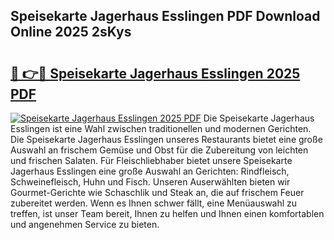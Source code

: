 ## Speisekarte Jagerhaus Esslingen PDF Download Online 2025 2sKys

# <h2><a href="http://gcbyhi6.nevu.top/?p=Speisekarte+Jagerhaus+Esslingen">🔗 👉🔴 Speisekarte Jagerhaus Esslingen 2025 PDF</a></h2>

[![Speisekarte Jagerhaus Esslingen 2025 PDF](https://i.imgur.com/dBaPXMq.png)](http://gcbyhi6.nevu.top/?p=Speisekarte+Jagerhaus+Esslingen)
Die Speisekarte Jagerhaus Esslingen ist eine Wahl zwischen traditionellen und modernen Gerichten. Die Speisekarte Jagerhaus Esslingen unseres Restaurants bietet eine große Auswahl an frischem Gemüse und Obst für die Zubereitung von leichten und frischen Salaten. Für Fleischliebhaber bietet unsere Speisekarte Jagerhaus Esslingen eine große Auswahl an Gerichten: Rindfleisch, Schweinefleisch, Huhn und Fisch. Unseren Auserwählten bieten wir Gourmet-Gerichte wie Schaschlik und Steak an, die auf frischem Feuer zubereitet werden. Wenn es Ihnen schwer fällt, eine Menüauswahl zu treffen, ist unser Team bereit, Ihnen zu helfen und Ihnen einen komfortablen und angenehmen Service zu bieten.

